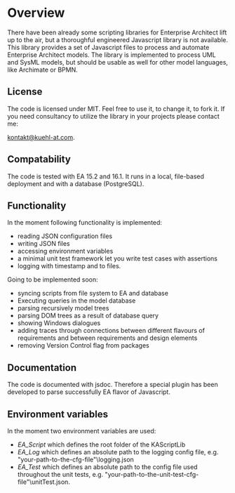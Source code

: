 <h1>Overview</h1>
There have been already some scripting libraries for Enterprise Architect lift up to the air, but a thoroughful engineered Javascript library is not available. This library provides a set of Javascript files to process and automate Enterprise Architect models. The library is implemented to process UML and SysML models, but should be usable as well for other model languages, like Archimate or BPMN.

<h2>License</h2>
The code is licensed under MIT. Feel free to use it, to change it, to fork it. If you need consultancy to utilize the library in your projects please contact me: 

<kontakt@kuehl-at.com>.

<h2>Compatability</h2>
The code is tested with EA 15.2 and 16.1. It runs in a local, file-based deployment and with a database (PostgreSQL).

<h2>Functionality</h2>
In the moment following functionality is implemented:

- reading JSON configuration files
- writing JSON files
- accessing environment variables
- a minimal unit test framework let you write test cases with assertions
- logging with timestamp and to files.


Going to be implemented soon:
- syncing scripts from file system to EA and database
- Executing queries in the model database
- parsing recursively model trees
- parsing DOM trees as a result of database query
- showing Windows dialogues
- adding traces through connections between different flavours of requirements and between requirements and design elements
- removing Version Control flag from packages

<h2>Documentation</h2>
The code is documented with jsdoc. Therefore a special plugin has been developed to parse successfully EA flavor of Javascript.

<h2>Environment variables</h2>
In the moment two environment variables are used:

- *EA_Script* which defines the root folder of the KAScriptLib
- *EA_Log* which defines an absolute path to the logging config file, e.g. "your-path-to-the-cfg-file"\logging.json
- *EA_Test* which defines an absolute path to the config file used throughout the unit tests, e.g. "your-path-to-the-unit-test-cfg-file"\unitTest.json.
